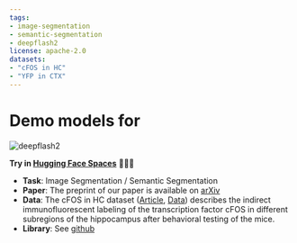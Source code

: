 ```yaml
---
tags:
- image-segmentation
- semantic-segmentation
- deepflash2
license: apache-2.0
datasets:
- "cFOS in HC"
- "YFP in CTX"
---
```


# Demo models for

![deepflash2](https://raw.githubusercontent.com/matjesg/deepflash2/master/nbs/media/logo/deepflash2_logo_medium.png)

**Try in [Hugging Face Spaces](https://huggingface.co/spaces/matjesg/deepflash2)** 🤗🤗🤗 

- **Task**: Image Segmentation / Semantic Segmentation
- **Paper**: The preprint of our paper is available on [arXiv](https://arxiv.org/pdf/2111.06693.pdf)
- **Data**: The cFOS in HC dataset ([Article](https://doi.org/10.7554/eLife.59780), [Data](https://doi.org/10.5061/dryad.4b8gtht9d)) describes the indirect immunofluorescent labeling of the transcription factor cFOS in different subregions of the hippocampus after behavioral testing of the mice. 
- **Library**: See [github](https://github.com/matjesg/deepflash2/)

